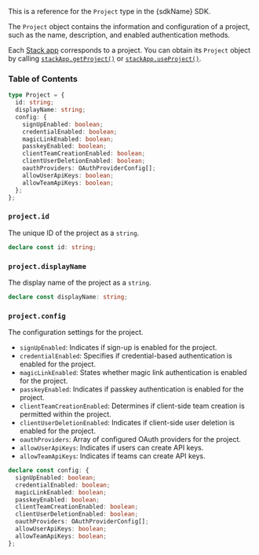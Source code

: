 This is a reference for the `Project` type in the {sdkName} SDK.

The `Project` object contains the information and configuration of a project, such as the name, description, and enabled authentication methods.

Each [Stack app](/docs/neon-auth/concepts/stack-app) corresponds to a project. You can obtain its `Project` object by calling [`stackApp.getProject()`](../objects/stack-app#stackappgetproject)
or [`stackApp.useProject()`](../objects/stack-app#stackappuseproject).

### Table of Contents

```typescript
type Project = {
  id: string;
  displayName: string;
  config: {
    signUpEnabled: boolean;
    credentialEnabled: boolean;
    magicLinkEnabled: boolean;
    passkeyEnabled: boolean;
    clientTeamCreationEnabled: boolean;
    clientUserDeletionEnabled: boolean;
    oauthProviders: OAuthProviderConfig[];
    allowUserApiKeys: boolean;
    allowTeamApiKeys: boolean;
  };
};
```

### `project.id`

The unique ID of the project as a `string`.

```typescript
declare const id: string;
```

### `project.displayName`

The display name of the project as a `string`.

```typescript
declare const displayName: string;
```

### `project.config`

The configuration settings for the project.

- `signUpEnabled`: Indicates if sign-up is enabled for the project.
- `credentialEnabled`: Specifies if credential-based authentication is enabled for the project.
- `magicLinkEnabled`: States whether magic link authentication is enabled for the project.
- `passkeyEnabled`: Indicates if passkey authentication is enabled for the project.
- `clientTeamCreationEnabled`: Determines if client-side team creation is permitted within the project.
- `clientUserDeletionEnabled`: Indicates if client-side user deletion is enabled for the project.
- `oauthProviders`: Array of configured OAuth providers for the project.
- `allowUserApiKeys`: Indicates if users can create API keys.
- `allowTeamApiKeys`: Indicates if teams can create API keys.

```typescript
declare const config: {
  signUpEnabled: boolean;
  credentialEnabled: boolean;
  magicLinkEnabled: boolean;
  passkeyEnabled: boolean;
  clientTeamCreationEnabled: boolean;
  clientUserDeletionEnabled: boolean;
  oauthProviders: OAuthProviderConfig[];
  allowUserApiKeys: boolean;
  allowTeamApiKeys: boolean;
};
```
